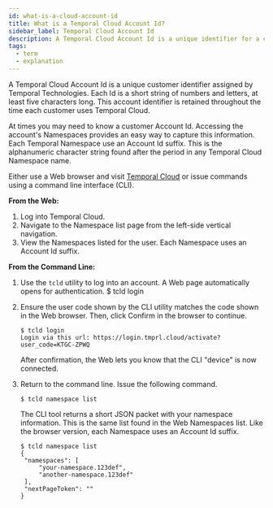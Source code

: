 ```yaml
---
id: what-is-a-cloud-account-id
title: What is a Temporal Cloud Account Id?
sidebar_label: Temporal Cloud Account Id
description: A Temporal Cloud Account Id is a unique identifier for a customer.
tags:
  - term
  - explanation
---
```



A Temporal Cloud Account Id is a unique customer identifier assigned by Temporal Technologies.
Each Id is a short string of numbers and letters, at least five characters long.
This account identifier is retained throughout the time each customer uses Temporal Cloud.

At times you may need to know a customer Account Id.
Accessing the account's Namespaces provides an easy way to capture this information.
Each Temporal Namespace use an Account Id suffix.
This is the alphanumeric character string found after the period in any Temporal Cloud Namespace name.

Either use a Web browser and visit [Temporal Cloud](https://cloud.temporal.io) or issue commands using a command line interface (CLI).

**From the Web:**

1. Log into Temporal Cloud.
2. Navigate to the Namespace list page from the left-side vertical navigation. 
3. View the Namespaces listed for the user. 
   Each Namespace uses an Account Id suffix.

**From the Command Line:**

1. Use the `tcld` utility to log into an account.
   A Web page automatically opens for authentication.
       $ tcld login

2. Ensure the user code shown by the CLI utility matches the code shown in the Web browser.
   Then, click Confirm in the browser to continue.

       $ tcld login
       Login via this url: https://login.tmprl.cloud/activate?user_code=KTGC-ZPWQ

   After confirmation, the Web lets you know that the CLI "device" is now connected.

4. Return to the command line.
   Issue the following command.

       $ tcld namespace list

   The CLI tool returns a short JSON packet with your namespace information. 
   This is the same list found in the Web Namespaces list.
   Like the browser version, each Namespace uses an Account Id suffix.

       $ tcld namespace list
       {
   	    "namespaces": [
       		"your-namespace.123def",
       		"another-namespace.123def"
   	    ],
       	"nextPageToken": ""
       }



